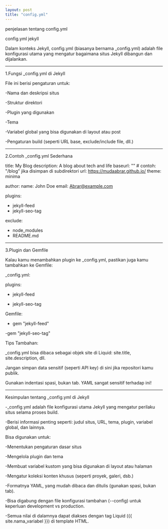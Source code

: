 ```yaml
---
layout: post
title: "config.yml"
---
```


penjelasan tentang config.yml



config.yml jekyll

Dalam konteks Jekyll, config.yml (biasanya bernama _config.yml) adalah file konfigurasi utama yang mengatur bagaimana situs Jekyll dibangun dan dijalankan.

---

1.Fungsi _config.yml di Jekyll

File ini berisi pengaturan untuk:

-Nama dan deskripsi situs

-Struktur direktori

-Plugin yang digunakan

-Tema

-Variabel global yang bisa digunakan di layout atau post

-Pengaturan build (seperti URL base, exclude/include file, dll.)

---

2.Contoh _config.yml Sederhana


title: My Blog
description: A blog about tech and life
baseurl: "" # contoh: "/blog" jika disimpan di subdirektori
url: https://mudaabrar.github.io/
theme: minima

author:
  name: John Doe
  email: Abrar@example.com

plugins:
  - jekyll-feed
  - jekyll-seo-tag

exclude:
  - node_modules
  - README.md

---

3.Plugin dan Gemfile


Kalau kamu menambahkan plugin ke _config.yml, pastikan juga kamu tambahkan ke Gemfile:

_config.yml:

plugins:
  - jekyll-feed

  - jekyll-seo-tag

Gemfile:
  - gem "jekyll-feed"

   -gem "jekyll-seo-tag"


Tips Tambahan:


_config.yml bisa dibaca sebagai objek site di Liquid: site.title, site.description, dll.

Jangan simpan data sensitif (seperti API key) di sini jika repositori kamu publik.

Gunakan indentasi spasi, bukan tab. YAML sangat sensitif terhadap ini!

---

Kesimpulan tentang _config.yml di Jekyll



   -_config.yml adalah file konfigurasi utama Jekyll yang mengatur perilaku situs selama proses build.

   -Berisi informasi penting seperti: judul situs, URL, tema, plugin, variabel global, dan lainnya.

Bisa digunakan untuk:

   -Menentukan pengaturan dasar situs

   -Mengelola plugin dan tema

   -Membuat variabel kustom yang bisa digunakan di layout atau halaman

   -Mengatur koleksi konten khusus (seperti proyek, galeri, dsb.)

  -Formatnya YAML, yang mudah dibaca dan ditulis (gunakan spasi, bukan tab).

  -Bisa digabung dengan file konfigurasi tambahan (--config) untuk keperluan development vs production.

  -Semua nilai di dalamnya dapat diakses dengan tag Liquid ({{ site.nama_variabel }}) di template HTML.